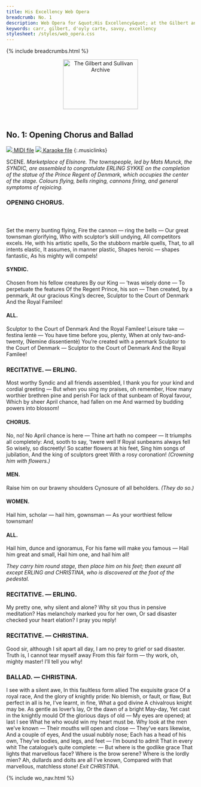 ```yaml
---
title: His Excellency Web Opera
breadcrumb: No. 1
description: Web Opera for &quot;His Excellency&quot; at the Gilbert and Sullivan Archive
keywords: carr, gilbert, d'oyly carte, savoy, excellency
stylesheet: /styles/web_opera.css
---
```


{% include breadcrumbs.html %}
<header>
    <a href="../../index.html"><img src="https://gsarchive.net/layout/images/logo3sm.jpg" alt="The Gilbert and Sullivan Archive" width="200" height="133" border="0"></a>
    <div class=titlecard style="background-color: #515056; background-image: url(../graphics/title.gif)" title="His Excellency"></div>
</header>

## No. 1: Opening Chorus and Ballad

[ ![](/layout/images/midi.gif) MIDI file](../midi/hex01.mid)
[ ![](/layout/images/midi_karaoke.gif) Karaoke file](../midi/kar/hex01.kar)
{:.musiclinks}

SCENE. *Marketplace of Elsinore. The townspeople, led by Mats Munck, the SYNDIC, are
assembled to congratulate ERLING SYKKE on the completion of the statue of the Prince Regent of
Denmark, which occupies the center of the stage. Colours flying, bells ringing, cannons firing,
and general symptoms of rejoicing.*

### OPENING CHORUS.
#### &nbsp;
Set the merry bunting flying,
Fire the cannon — ring the bells — 
Our great townsman glorifying,
Who with sculptor’s skill undying,
All competitors excels.
He, with his artistic spells,
So the stubborn marble quells,
That, to all intents elastic,
It assumes, in manner plastic,
Shapes heroic — shapes fantastic,
As his mighty will compels!

#### SYNDIC.
Chosen from his fellow creatures
By our King — ’twas wisely done —
To perpetuate the features
Of the Regent Prince, his son —
Then created, by a penmark,
At our gracious King’s decree,
Sculptor to the Court of Denmark
And the Royal Familee!

#### ALL.
Sculptor to the Court of Denmark
And the Royal Familee!
Leisure take — festina lentè —
You have time before you, plenty,
When at only two-and-twenty,
(Nemine dissentientè)
You’re created with a penmark
Sculptor to the Court of Denmark —
Sculptor to the Court of Denmark
And the Royal Familee!

### RECITATIVE. — ERLING.
Most worthy Syndic and all friends assembled,
I thank you for your kind and cordial greeting —
But when you sing my praises, oh remember,
How many worthier brethren pine and perish
For lack of that sunbeam of Royal favour,
Which by sheer April chance, had fallen on me
And warmed by budding powers into blossom!

#### CHORUS.
No, no!
No April chance is here —
Thine art hath no compeer —
It triumphs all completely:
And, sooth to say, ’twere well
If Royal sunbeams always fell
So wisely, so discreetly!
So scatter flowers at his feet,
Sing him songs of jubilation, 
And the king of sculptors greet
With a rosy coronation! *(Crowning him with flowers.)*

#### MEN.
Raise him on our brawny shoulders
Cynosure of all beholders. *(They do so.)*

#### WOMEN.
Hail him, scholar — hail him, gownsman —
As your worthiest fellow townsman!

#### ALL.
Hail him, dunce and ignoramus,
For his fame will make you famous —
Hail him great and small,
Hail him one, and hail him all!

*They carry him round stage, then place him on his feet; then exeunt all except ERLING and CHRISTINA, who is discovered at the foot of the pedestal.*

### RECITATIVE. — ERLING.
My pretty one, why silent and alone?
Why sit you thus in pensive meditation?
Has melancholy marked you for her own,
Or sad disaster checked your heart elation?
I pray you reply!

### RECITATIVE. — CHRISTINA.
Good sir, although I sit apart all day,
I am no prey to grief or sad disaster.
Truth is, I cannot tear myself away
From this fair form — thy work, oh, mighty master!
I’ll tell you why!

### BALLAD. — CHRISTINA.
I see with a silent awe,
In this faultless form allied
The exquisite grace
Of a royal race,
And the glory of knightly pride:
No blemish, or fault, or flaw,
But perfect in all is he,
I’ve learnt, in fine,
What a god divine
A chivalrous knight may be.
As gentle as lover’s lay,
Or the dawn of a bright May-day,
Yet cast in the knightly mould
Of the glorious days of old — 
My eyes are opened; at last I see
What he who would win my heart must be.
Why look at the men we’ve known —
Their mouths will open and close —
They’ve ears likewise,
And a couple of eyes,
And the usual nubbly nose;
Each has a head of his own,
They’ve bodies, and legs, and feet —
I’m bound to admit
That in every whit
The catalogue’s quite complete: —
But where is the godlike grace
That lights that marvellous face?
Where is the brow serene?
Where is the lordly mien?
Ah, dullards and dolts are all I’ve known,
Compared with that marvellous, matchless stone!
*Exit CHRISTINA.*

{% include wo_nav.html %}
